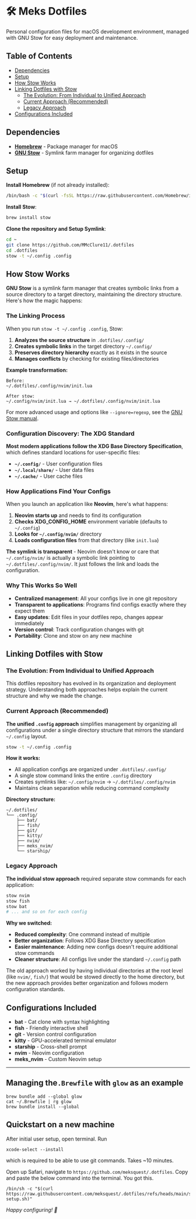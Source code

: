 # 🛠️ Meks Dotfiles

Personal configuration files for macOS development environment, managed with
GNU Stow for easy deployment and maintenance.

## Table of Contents

- [Dependencies](#dependencies)
- [Setup](#setup)
- [How Stow Works](#how-stow-works)
- [Linking Dotfiles with Stow](#linking-dotfiles-with-stow)
  - [The Evolution: From Individual to Unified Approach](#the-evolution-from-individual-to-unified-approach)
  - [Current Approach (Recommended)](#current-approach-recommended)
  - [Legacy Approach](#legacy-approach)
- [Configurations Included](#configurations-included)

## Dependencies

- **[Homebrew](https://brew.sh/)** - Package manager for macOS
- **[GNU Stow](https://www.gnu.org/software/stow/)** - Symlink farm manager for organizing dotfiles

## Setup

**Install Homebrew** (if not already installed):

```bash
/bin/bash -c "$(curl -fsSL https://raw.githubusercontent.com/Homebrew/install/HEAD/install.sh)"
```

**Install Stow**:

```bash
brew install stow
```

**Clone the repository and Setup Symlink**:

```bash
cd ~
git clone https://github.com/MMcClure11/.dotfiles
cd .dotfiles
stow -t ~/.config .config
```

## How Stow Works

**GNU Stow** is a symlink farm manager that creates symbolic links from a
source directory to a target directory, maintaining the directory structure.
Here's how the magic happens:

### The Linking Process

When you run ```stow -t ~/.config .config```, Stow:

1. **Analyzes the source structure** in ```.dotfiles/.config/```
2. **Creates symbolic links** in the target directory ```~/.config/```
3. **Preserves directory hierarchy** exactly as it exists in the source
4. **Manages conflicts** by checking for existing files/directories

**Example transformation:**
```
Before:
~/.dotfiles/.config/nvim/init.lua

After stow:
~/.config/nvim/init.lua → ~/.dotfiles/.config/nvim/init.lua
```

For more advanced usage and options like ```--ignore=regexp```, see the [GNU Stow manual](https://www.gnu.org/software/stow/manual/html_node/Invoking-Stow.html). 

### Configuration Discovery: The XDG Standard

**Most modern applications follow the XDG Base Directory Specification**, which
defines standard locations for user-specific files:

- **```~/.config/```** - User configuration files
- **```~/.local/share/```** - User data files  
- **```~/.cache/```** - User cache files

### How Applications Find Your Configs

When you launch an application like **Neovim**, here's what happens:

1. **Neovim starts up** and needs to find its configuration
2. **Checks XDG_CONFIG_HOME** environment variable (defaults to ```~/.config```)
3. **Looks for ```~/.config/nvim/```** directory
4. **Loads configuration files** from that directory (like ```init.lua```)

**The symlink is transparent** - Neovim doesn't know or care that
```~/.config/nvim/``` is actually a symbolic link pointing to
```~/.dotfiles/.config/nvim/```. It just follows the link and loads the
configuration.

### Why This Works So Well

- **Centralized management**: All your configs live in one git repository
- **Transparent to applications**: Programs find configs exactly where they expect them
- **Easy updates**: Edit files in your dotfiles repo, changes appear immediately
- **Version control**: Track configuration changes with git
- **Portability**: Clone and stow on any new machine

## Linking Dotfiles with Stow

### The Evolution: From Individual to Unified Approach

This dotfiles repository has evolved in its organization and deployment
strategy. Understanding both approaches helps explain the current structure and
why we made the change.

### Current Approach (Recommended)

**The unified ```.config``` approach** simplifies management by organizing all
configurations under a single directory structure that mirrors the standard
```~/.config``` layout.

```bash
stow -t ~/.config .config
```

**How it works:**
- All application configs are organized under ```.dotfiles/.config/```
- A single stow command links the entire ```.config``` directory
- Creates symlinks like: ```~/.config/nvim``` → ```~/.dotfiles/.config/nvim```
- Maintains clean separation while reducing command complexity

**Directory structure:**
```
~/.dotfiles/
└── .config/
    ├── bat/
    ├── fish/
    ├── git/
    ├── kitty/
    ├── nvim/
    ├── meks_nvim/
    └── starship/
```

### Legacy Approach

**The individual stow approach** required separate stow commands for each application:

```bash
stow nvim
stow fish
stow bat
# ... and so on for each config
```

**Why we switched:**
- **Reduced complexity**: One command instead of multiple
- **Better organization**: Follows XDG Base Directory specification
- **Easier maintenance**: Adding new configs doesn't require additional stow commands
- **Cleaner structure**: All configs live under the standard ```~/.config``` path

The old approach worked by having individual directories at the root level
(like ```nvim/```, ```fish/```) that would be stowed directly to the home
directory, but the new approach provides better organization and follows modern
configuration standards.

## Configurations Included

- **bat** - Cat clone with syntax highlighting 
- **fish** - Friendly interactive shell 
- **git** - Version control configuration 
- **kitty** - GPU-accelerated terminal emulator 
- **starship** - Cross-shell prompt 
- **nvim** - Neovim configuration 
- **meks_nvim** - Custom Neovim setup 

---

## Managing the`.Brewfile` with `glow` as an example

```shell
brew bundle add --global glow
cat ~/.Brewfile | rg glow
brew bundle install --global
```

## Quickstart on a new machine

After initial user setup, open terminal. Run

```shell
xcode-select --install
```

which is required to be able to use git commands. Takes ~10 minutes.

Open up Safari, navigate to `https://github.com/meksquest/.dotfiles`. Copy and paste the below command into the terminal. You got this.

```shell
/bin/sh -c "$(curl https://raw.githubusercontent.com/meksquest/.dotfiles/refs/heads/main/scripts/meks-setup.sh)"
```

*Happy configuring! 🚀*
